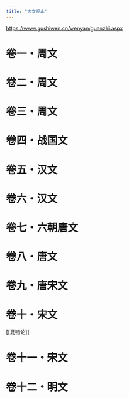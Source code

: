 ```yaml
---
title: "古文观止"
---
```


https://www.gushiwen.cn/wenyan/guanzhi.aspx

# 卷一・周文

# 卷二・周文

# 卷三・周文

# 卷四・战国文

# 卷五・汉文

# 卷六・汉文

# 卷七・六朝唐文

# 卷八・唐文

# 卷九・唐宋文

# 卷十・宋文

[[晁错论]]

# 卷十一・宋文

# 卷十二・明文
